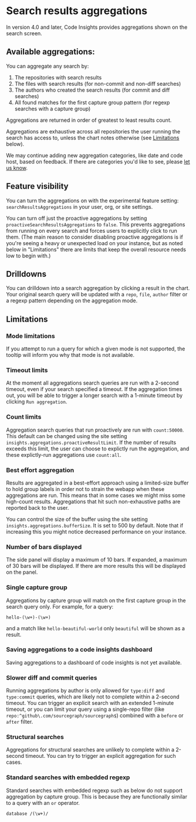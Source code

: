 # Search results aggregations

In version 4.0 and later, Code Insights provides aggregations shown on the search screen.

## Available aggregations: 

You can aggregate any search by: 

1. The repositories with search results
1. The files with search results (for non-commit and non-diff searches)
1. The authors who created the search results (for commit and diff searches)
1. All found matches for the first capture group pattern (for regexp searches with a capture group)

Aggregations are returned in order of greatest to least results count. 

Aggregations are exhaustive across all repositories the user running the search has access to, unless the chart notes otherwise (see [Limitations](#limitations) below). 

We may continue adding new aggregation categories, like date and code host, based on feedback. If there are categories you'd like to see, please [let us know](mailto:feedback@sourcegraph.com).

## Feature visibility

You can turn the aggregations on with the experimental feature setting: `searchResultsAggregations` in your user, org, or site settings. 

You can turn off just the proactive aggregations by setting `proactiveSearchResultsAggregations` to `false`. This prevents aggregations from running on every search and forces users to explicitly click to run them. (The main reason to consider disabling proactive aggregations is if you're seeing a heavy or unexpected load on your instance, but as noted below in "Limitations" there are limits that keep the overall resource needs low to begin with.) 

## Drilldowns 

You can drilldown into a search aggregation by clicking a result in the chart. Your original search query will be updated with a `repo`, `file`, `author` filter or a regexp pattern depending on the aggregation mode.

## Limitations

### Mode limitations

If you attempt to run a query for which a given mode is not supported, the tooltip will inform you why that mode is not available. 

### Timeout limits

At the moment all aggregations search queries are run with a 2-second timeout, even if your search specified a timeout. If the aggregation times out, you will be able to trigger a longer search with a 1-minute timeout by clicking `Run aggregation`. 

### Count limits

Aggregation search queries that run proactively are run with `count:50000`. This default can be changed using the site setting `insights.aggregations.proactiveResultLimit`. If the number of results exceeds this limit, the user can choose to explictly run the aggregation, and these explictly-run aggregations use `count:all`.

### Best effort aggregation

Results are aggregated in a best-effort approach using a limited-size buffer to hold group labels in order not to strain the webapp when these aggregations are run. 
This means that in some cases we might miss some high-count results. 
Aggregations that hit such non-exhaustive paths are reported back to the user.

You can control the size of the buffer using the site setting `insights.aggregations.bufferSize`. It is set to 500 by default. Note that if increasing this you might notice decreased performance on your instance.

### Number of bars displayed

The side panel will display a maximum of 10 bars. If expanded, a maximum of 30 bars will be displayed. If there are more results this will be displayed on the panel.

### Single capture group 

Aggregations by capture group will match on the first capture group in the search query only. For example, for a query:

```sgquery
hello-(\w+)-(\w+)
```

and a match like `hello-beautiful-world` only `beautiful` will be shown as a result.

### Saving aggregations to a code insights dashboard

Saving aggregations to a dashboard of code insights is not yet available. 

### Slower diff and commit queries

Running aggregations by author is only allowed for `type:diff` and `type:commit` queries, which are likely not to complete within a 2-second timeout.
You can trigger an explicit search with an extended 1-minute timeout, or you can limit your query using a single-repo filter (like `repo:^github\.com/sourcegraph/sourcegraph$`) combined with a `before` or `after` filter.

### Structural searches

Aggregations for structural searches are unlikely to complete within a 2-second timeout. You can try to trigger an explicit aggregation for such cases.

### Standard searches with embedded regexp

Standard searches with embedded regexp such as below do not support aggregation by capture group. This is because they are functionally similar to a query with an `or` operator.
```sgquery
database /(\w+)/
```
